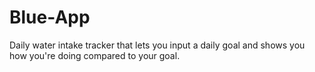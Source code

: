 # Blue-App
Daily water intake tracker that lets you input a daily goal and shows you how you're doing compared to your goal.
